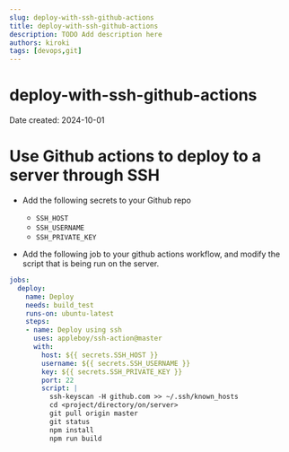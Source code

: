 ```yaml
---
slug: deploy-with-ssh-github-actions
title: deploy-with-ssh-github-actions
description: TODO Add description here
authors: kiroki
tags: [devops,git]
---
```


# deploy-with-ssh-github-actions

Date created: 2024-10-01

# Use Github actions to deploy to a server through SSH

- Add the following secrets to your Github repo
    - `SSH_HOST`
    - `SSH_USERNAME`
    - `SSH_PRIVATE_KEY`

- Add the following job to your github actions workflow, and modify the script
that is being run on the server.

```yaml
jobs:
  deploy:
    name: Deploy
    needs: build_test
    runs-on: ubuntu-latest
    steps:
    - name: Deploy using ssh
      uses: appleboy/ssh-action@master
      with:
        host: ${{ secrets.SSH_HOST }}
        username: ${{ secrets.SSH_USERNAME }}
        key: ${{ secrets.SSH_PRIVATE_KEY }}
        port: 22
        script: |
          ssh-keyscan -H github.com >> ~/.ssh/known_hosts
          cd <project/directory/on/server>
          git pull origin master
          git status
          npm install
          npm run build
```
